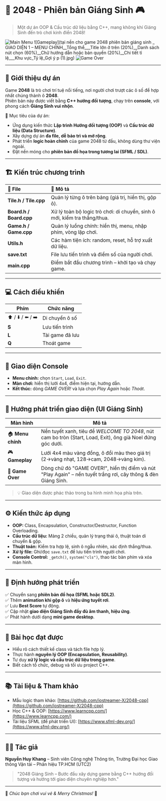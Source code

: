 # 🎄 2048 - Phiên bản Giáng Sinh 🎮  
> Một dự án OOP & Cấu trúc dữ liệu bằng C++, mang không khí Giáng Sinh đến trò chơi kinh điển 2048!  

![Main Menu](main2048.jpg)
![Gameplay](tại nền cho game 2048 phiên bản giáng sinh _ GIAO DIỆN 1 – MENU CHÍNH__Tổng thể___Title lớn ở trên (20%)__Danh sách nút chọn (60%)__Chữ hướng dẫn hoặc bản quyền (20%)__Chi tiết tỉ lệ___Khu vực_Tỷ lệ_Gợi ý p (1).jpg)
![Game Over](end2048.jpg)

---

## 🧩 Giới thiệu dự án

Game **2048** là trò chơi trí tuệ nổi tiếng, nơi người chơi trượt các ô số để hợp nhất chúng thành ô **2048**.  
Phiên bản này được viết bằng **C++ hướng đối tượng**, chạy trên **console**, với phong cách **Giáng Sinh vui nhộn**.  

🎯 Mục tiêu của dự án:
- Ứng dụng kiến thức **Lập trình Hướng đối tượng (OOP)** và **Cấu trúc dữ liệu (Data Structure)**.
- Xây dựng dự án **đa file, dễ bảo trì và mở rộng**.
- Phát triển **logic hoàn chỉnh** của game 2048 từ đầu, không dùng thư viện ngoài.
- Đặt nền móng cho **phiên bản đồ họa trong tương lai (SFML / SDL)**.

---

## 🏗️ Kiến trúc chương trình

| 🧱 File | 📖 Mô tả |
|:--------|:---------|
| **Tile.h / Tile.cpp** | Quản lý từng ô trên bảng (giá trị, hiển thị, gộp ô). |
| **Board.h / Board.cpp** | Xử lý toàn bộ logic trò chơi: di chuyển, sinh ô mới, kiểm tra thắng/thua. |
| **Game.h / Game.cpp** | Quản lý luồng chính: hiển thị, menu, nhập phím, vòng lặp chơi. |
| **Utils.h** | Các hàm tiện ích: random, reset, hỗ trợ xuất dữ liệu. |
| **save.txt** | File lưu tiến trình và điểm số của người chơi. |
| **main.cpp** | Điểm bắt đầu chương trình – khởi tạo và chạy game. |

---

## 💻 Cách điều khiển
| Phím | Chức năng |
|------|------------|
| ⬆️ / ⬇️ / ⬅️ / ➡️ | Di chuyển ô số |
| **S** | Lưu tiến trình |
| **L** | Tải game đã lưu |
| **Q** | Thoát game |

---

## 🌲 Giao diện Console
- **Menu chính:** chọn `Start`, `Load`, `Exit`.  
- **Màn chơi:** hiển thị lưới 4x4, điểm hiện tại, hướng dẫn.  
- **Kết thúc:** dòng *GAME OVER!* và lựa chọn *Play Again* hoặc *Thoát*.  

---

## 🎨 Hướng phát triển giao diện (UI Giáng Sinh)

| Màn hình | Mô tả |
|-----------|--------|
| 🏠 **Menu chính** | Nền tuyết xanh, tiêu đề *WELCOME TO 2048*, nút cam bo tròn (Start, Load, Exit), ông già Noel đứng góc dưới. |
| 🎮 **Gameplay** | Lưới 4x4 màu vàng đồng, ô đổi màu theo giá trị (2→vàng nhạt, 128→cam, 2048→vàng kim). |
| 🧊 **Game Over** | Dòng chữ đỏ "GAME OVER!", hiển thị điểm và nút "Play Again" – nền tuyết trắng rơi, cây thông & đèn Giáng Sinh. |

> 💡 Giao diện được phác thảo trong ba hình minh họa phía trên.

---

## ⚙️ Kiến thức áp dụng
- **OOP:** Class, Encapsulation, Constructor/Destructor, Function Overloading.  
- **Cấu trúc dữ liệu:** Mảng 2 chiều, quản lý trạng thái ô, thuật toán di chuyển & gộp.  
- **Thuật toán:** Kiểm tra hợp lệ, sinh ô ngẫu nhiên, xác định thắng/thua.  
- **Xử lý file:** Ghi/đọc `save.txt` để lưu tiến trình người chơi.  
- **Console Control:** `_getch()`, `system("cls")`, thao tác bàn phím và xóa màn hình.

---

## 🚀 Định hướng phát triển
✅ Chuyển sang **phiên bản đồ họa (SFML hoặc SDL2)**.  
✅ Thêm **animation khi gộp ô** và **hiệu ứng tuyết rơi**.  
✅ Lưu **Best Score** tự động.  
✅ Cập nhật **giao diện Giáng Sinh đầy đủ âm thanh, hiệu ứng**.  
✅ Phát hành dưới dạng **mini game desktop**.

---

## 🧠 Bài học đạt được
- Hiểu rõ cách thiết kế class và tách file hợp lý.  
- Thực hành **nguyên lý OOP (Encapsulation, Reusability)**.  
- Tư duy **xử lý logic và cấu trúc dữ liệu trong game**.  
- Biết cách tổ chức, debug và tối ưu project C++.  

---

## 📚 Tài liệu & Tham khảo
- Mẫu logic tham khảo: [https://github.com/iostreamer-X/2048-cpp](https://github.com/iostreamer-X/2048-cpp)  
- Học C++ & OOP: [https://www.learncpp.com/](https://www.learncpp.com/)  
- Tài liệu SFML (để phát triển UI): [https://www.sfml-dev.org/](https://www.sfml-dev.org/)  

---

## 👨‍💻 Tác giả
**Nguyễn Huy Khang** – Sinh viên Công nghệ Thông tin, Trường Đại học Giao thông Vận tải – Phân hiệu TP.HCM (UTC2)  
> "2048 Giáng Sinh – Bước đầu xây dựng game bằng C++ hướng đối tượng và hướng tới giao diện chuyên nghiệp hơn."

---

🎅 *Chúc bạn chơi vui vẻ & Merry Christmas!* 🎄  
